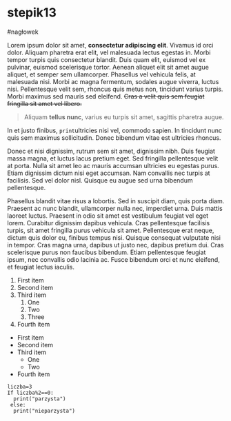# stepik13
#nagłowek

Lorem ipsum dolor sit amet, **consectetur adipiscing elit**. Vivamus id orci dolor. Aliquam pharetra erat elit, vel malesuada lectus egestas in. Morbi tempor turpis quis consectetur blandit. Duis quam elit, euismod vel ex pulvinar, euismod scelerisque tortor. Aenean aliquet elit sit amet augue aliquet, et semper sem ullamcorper. Phasellus vel vehicula felis, at malesuada nisi. Morbi ac magna fermentum, sodales augue viverra, luctus nisi. Pellentesque velit sem, rhoncus quis metus non, tincidunt varius turpis. Morbi maximus sed mauris sed eleifend.
~~Cras a velit quis sem feugiat fringilla sit amet vel libero.~~
>Aliquam **tellus nunc**, varius eu turpis sit amet, sagittis pharetra augue.
>
In et justo finibus, ```print```ultricies nisi vel, commodo sapien. In tincidunt nunc quis sem maximus sollicitudin. Donec bibendum vitae est ultricies rhoncus.

Donec et nisi dignissim, rutrum sem sit amet, dignissim nibh. Duis feugiat massa magna, et luctus lacus pretium eget. Sed fringilla pellentesque velit at porta. Nulla sit amet leo ac mauris accumsan ultricies eu egestas purus. Etiam dignissim dictum nisi eget accumsan. Nam convallis nec turpis at facilisis. Sed vel dolor nisl. Quisque eu augue sed urna bibendum pellentesque.

Phasellus blandit vitae risus a lobortis. Sed in suscipit diam, quis porta diam. Praesent ac nunc blandit, ullamcorper nulla nec, imperdiet urna. Duis mattis laoreet luctus. Praesent in odio sit amet est vestibulum feugiat vel eget lorem. Curabitur dignissim dapibus vehicula. Cras pellentesque facilisis turpis, sit amet fringilla purus vehicula sit amet. Pellentesque erat neque, dictum quis dolor eu, finibus tempus nisi. Quisque consequat vulputate nisi in tempor. Cras magna urna, dapibus ut justo nec, dapibus pretium dui. Cras scelerisque purus non faucibus bibendum. Etiam pellentesque feugiat ipsum, nec convallis odio lacinia ac. Fusce bibendum orci et nunc eleifend, et feugiat lectus iaculis.

1. First item
2. Second item
3. Third item
    1. One
    2. Two
    3. Three
4. Fourth item


- First item
- Second item
- Third item
    - One
    - Two
- Fourth item

```
liczba=3
If liczba%2==0:
  print("parzysta")
 else:
  print("nieparzysta")
 ```
